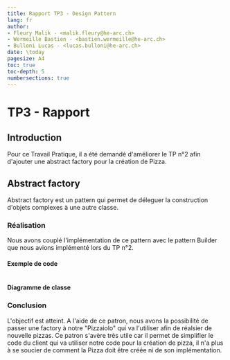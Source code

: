 ```yaml
---
title: Rapport TP3 - Design Pattern
lang: fr
author:
- Fleury Malik - <malik.fleury@he-arc.ch>
- Wermeille Bastien - <bastien.wermeille@he-arc.ch>
- Bulloni Lucas - <lucas.bulloni@he-arc.ch>
date: \today
pagesize: A4
toc: true
toc-depth: 5
numbersections: true
---
```


# TP3 - Rapport

## Introduction
Pour ce Travail Pratique, il a été demandé d'améliorer le TP n°2 afin d'ajouter une abstract factory pour la création de Pizza.



## Abstract factory
Abstract factory est un pattern qui permet de déleguer la construction d'objets complexes à une autre classe.

### Réalisation
Nous avons couplé l'implémentation de ce pattern avec le pattern Builder que nous avions implémenté lors du TP n°2.

#### Exemple de code

```java

```

#### Diagramme de classe


### Conclusion
L'objectif est atteint. A l'aide de ce patron, nous avons la possibilité de passer une factory à notre "Pizzaiolo" qui va l'utiliser afin de réalsier de nouvelle pizzas.
Ce patron s'avère très utile car il permet de simplifier le code du client qui va utiliser notre code pour la création de pizza, il n'a plus à se soucier de comment la Pizza doit être créée ni de son implémentation.

